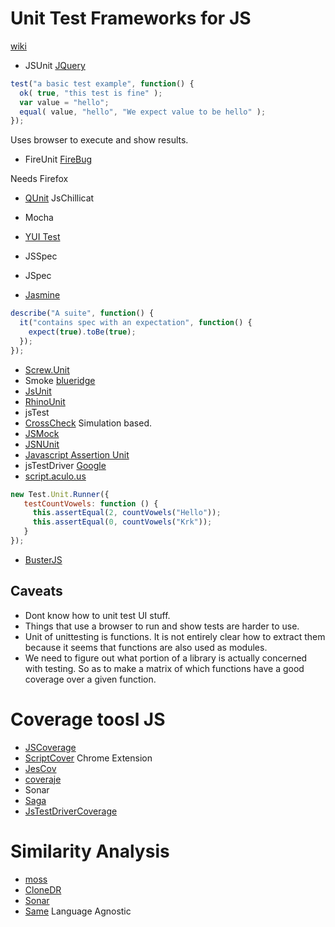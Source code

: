 # Unit Test Frameworks for JS

[wiki](http://en.wikipedia.org/wiki/List_of_unit_testing_frameworks#JavaScript)

- JSUnit [JQuery](http://jsunit.net/)

````Javascript
test("a basic test example", function() {
  ok( true, "this test is fine" );
  var value = "hello";
  equal( value, "hello", "We expect value to be hello" );
});
````
Uses browser to execute and show results.

- FireUnit [FireBug](http://ejohn.org/blog/fireunit/)

Needs Firefox

- [QUnit](http://docs.jquery.com/QUnit)
  JsChillicat
- Mocha
- [YUI Test](http://developer.yahoo.com/yui/yuitest/)
- JSSpec
- JSpec

- [Jasmine](http://pivotal.github.com/jasmine/)
````Javascript
describe("A suite", function() {
  it("contains spec with an expectation", function() {
    expect(true).toBe(true);
  });
});
````
- [Screw.Unit](http://github.com/nkallen/screw-unit)
- Smoke [blueridge](http://github.com/relevance/blue-ridge)
- [JsUnit](http://www.jsunit.net/)
- [RhinoUnit](http://rhinounit.googlecode.com/)
- jsTest
- [CrossCheck](http://sourceforge.net/projects/crosscheck/)
  Simulation based.
- [JSMock](http://jsmock.sourceforge.net/)
- [JSNUnit](http://www.valleyhighlands.com/testingframeworks/)
- [Javascript Assertion Unit](http://sourceforge.net/projects/jsassertunit)
- jsTestDriver [Google](http://code.google.com/p/js-test-driver/)
- [script.aculo.us](http://madrobby.github.com/scriptaculous/unit-testing/)
````Javascript
new Test.Unit.Runner({
   testCountVowels: function () {
     this.assertEqual(2, countVowels("Hello"));
     this.assertEqual(0, countVowels("Krk"));
   }
});
````
- [BusterJS](http://busterjs.org/docs/overview/)

## Caveats

- Dont know how to unit test UI stuff.
- Things that use a browser to run and show tests are harder to use.
- Unit of unittesting is functions. It is not entirely clear how to extract them because
  it seems that functions are also used as modules.
- We need to figure out what portion of a library is actually concerned with testing.
  So as to make a matrix of which functions have a good coverage over a given function.

# Coverage toosl JS

- [JSCoverage](http://siliconforks.com/jscoverage/)
- [ScriptCover](http://code.google.com/p/script-cover/)
  Chrome Extension
- [JesCov](http://jescov.olabini.com/)
- [coveraje](http://coveraje.github.com/)
- Sonar
- [Saga](http://timurstrekalov.github.com/saga/)
- [JsTestDriverCoverage](http://code.google.com/p/js-test-driver/wiki/CodeCoverage)

# Similarity Analysis

- [moss](http://theory.stanford.edu/~aiken/moss/)
- [CloneDR](http://www.semanticdesigns.com/Products/Clone/)
- [Sonar](http://docs.codehaus.org/display/SONAR/JavaScript+Plugin)
- [Same](http://sourceforge.net/projects/same/) Language Agnostic
